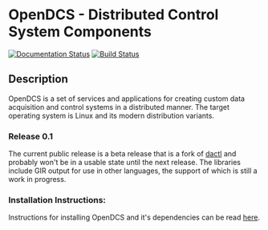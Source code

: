 # OpenDCS - Distributed Control System Components
[![Documentation Status](https://readthedocs.org/projects/dactl/badge/?version=latest)](https://readthedocs.org/projects/dactl/?badge=latest)
[![Build Status](https://travis-ci.org/coanda/dactl.svg)](https://travis-ci.org/coanda/dactl)

## Description

OpenDCS is a set of services and applications for creating custom data
acquisition and control systems in a distributed manner. The target operating
system is Linux and its modern distribution variants.

### Release 0.1

The current public release is a beta release that is a fork of
[dactl](https://github.com/coanda/dactl) and probably won't be in a usable
state until the next release. The libraries include GIR output for use in other
languages, the support of which is still a work in progress.

### Installation Instructions:

Instructions for installing OpenDCS and it's dependencies can be read
[here](https://dactl.readthedocs.org/en/latest/setup.html).
